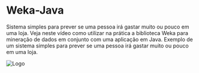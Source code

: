 # Weka-Java
Sistema simples para prever se uma pessoa irá gastar muito ou pouco em uma loja. Veja neste vídeo como utilizar na prática 
a biblioteca Weka para mineração de dados em conjunto com uma aplicação em Java. Exemplo de um sistema simples para prever 
se uma pessoa irá gastar muito ou pouco em uma loja.



![Logo](https://www.analyticsvidhya.com/wp-content/uploads/2015/02/weka-logo.jpg)
